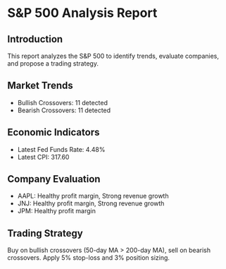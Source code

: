 # S&P 500 Analysis Report

## Introduction
This report analyzes the S&P 500 to identify trends, evaluate companies, and propose a trading strategy.

## Market Trends
- Bullish Crossovers: 11 detected
- Bearish Crossovers: 11 detected

## Economic Indicators
- Latest Fed Funds Rate: 4.48%
- Latest CPI: 317.60

## Company Evaluation
- AAPL: Healthy profit margin, Strong revenue growth
- JNJ: Healthy profit margin, Strong revenue growth
- JPM: Healthy profit margin
## Trading Strategy
Buy on bullish crossovers (50-day MA > 200-day MA), sell on bearish crossovers. Apply 5% stop-loss and 3% position sizing. 
